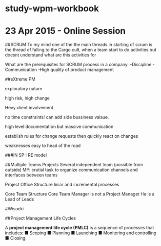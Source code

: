 # study-wpm-workbook

# 23 Apr 2015 - Online Session
##SCRUM
To my mind one of the the main threads in starting of scrum is the thread of falling to the Cargo cult, when a team start to do activities but doesnt understand what are this activities for

What are the prerequisites for SCRUM process in a company:
-Discipline
-Communication
-High quality of product management


##eXtreme PM

exploratory nature

high risk, high change

Hevy client involvement

no time constraints!
can add side bussiness valaue.

high level documentation but massive communication

establish rules for change requests then quickly react on changes


weaknesses 
easy to head of the road

###IN SP I RE model


##Multiple Teams Projects
Several independent team (possible from outside)
MY: crutial task to organize communication channels and interfaces between teams

Project Office Structure
liniar and incremental processes

Core Team Structure 
Core Team Manager is not a Project Manager
He is a Lead of Leads

#Wisocki

##Project Management Life Cycles

A **project management life cycle (PMLC)** is a sequence
of processes that includes:
■ Scoping
■ Planning
■ Launching
■ Monitoring and controlling
■ Closing

